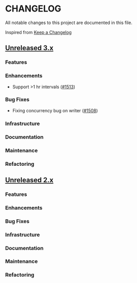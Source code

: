 # CHANGELOG
All notable changes to this project are documented in this file.

Inspired from [Keep a Changelog](https://keepachangelog.com/en/1.1.0/)

## [Unreleased 3.x](https://github.com/opensearch-project/anomaly-detection/compare/3.0...HEAD)
### Features
### Enhancements
- Support >1 hr intervals ([#1513](https://github.com/opensearch-project/anomaly-detection/pull/1513))


### Bug Fixes
- Fixing concurrency bug on writer ([#1508](https://github.com/opensearch-project/anomaly-detection/pull/1508))

### Infrastructure
### Documentation
### Maintenance
### Refactoring

## [Unreleased 2.x](https://github.com/opensearch-project/anomaly-detection/compare/2.19...2.x)
### Features
### Enhancements
### Bug Fixes
### Infrastructure
### Documentation
### Maintenance
### Refactoring
